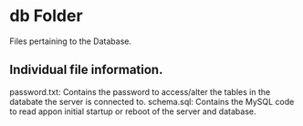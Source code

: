 # db Folder

Files pertaining to the Database.

## Individual file information.

password.txt: Contains the password to access/alter the tables in the databate the server is connected to.
schema.sql: Contains the MySQL code to read appon initial startup or reboot of the server and database.
